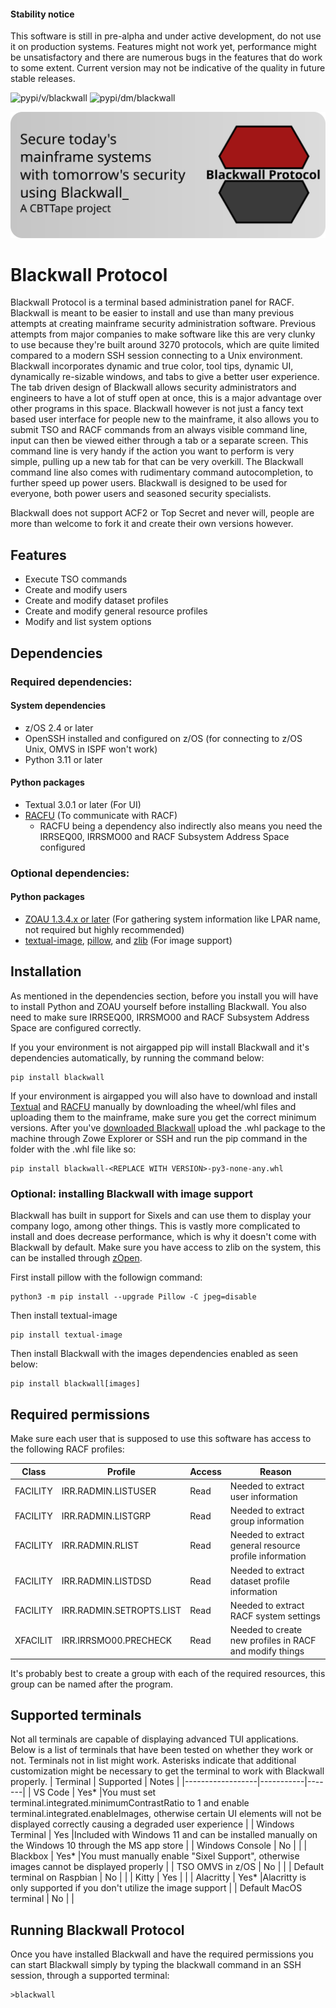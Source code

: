 #### Stability notice
This software is still in pre-alpha and under active development, do not use it on production systems. Features might not work yet, performance might be unsatisfactory and there are numerous bugs in the features that do work to some extent. Current version may not be indicative of the quality in future stable releases.

![pypi/v/blackwall](https://badgen.net/pypi/v/blackwall) ![pypi/dm/blackwall](https://badgen.net/pypi/dm/blackwall) 

![Blackwall Logo](blackwall_banner.svg)
# Blackwall Protocol
Blackwall Protocol is a terminal based administration panel for RACF. Blackwall is meant to be easier to install and use than many previous attempts at creating mainframe security administration software. Previous attempts from major companies to make software like this are very clunky to use because they're built around 3270 protocols, which are quite limited compared to a modern SSH session connecting to a Unix environment. Blackwall incorporates dynamic and true color, tool tips, dynamic UI, dynamically re-sizable windows, and tabs to give a better user experience. The tab driven design of Blackwall allows security administrators and engineers to have a lot of stuff open at once, this is a major advantage over other programs in this space. Blackwall however is not just a fancy text based user interface for people new to the mainframe, it also allows you to submit TSO and RACF commands from an always visible command line, input can then be viewed either through a tab or a separate screen. This command line is very handy if the action you want to perform is very simple, pulling up a new tab for that can be very overkill. The Blackwall command line also comes with rudimentary command autocompletion, to further speed up power users. Blackwall is designed to be used for everyone, both power users and seasoned security specialists.

Blackwall does not support ACF2 or Top Secret and never will, people are more than welcome to fork it and create their own versions however.

## Features
- Execute TSO commands
- Create and modify users
- Create and modify dataset profiles
- Create and modify general resource profiles
- Modify and list system options

## Dependencies
### Required dependencies:
#### System dependencies
- z/OS 2.4 or later
- OpenSSH installed and configured on z/OS (for connecting to z/OS Unix, OMVS in ISPF won't work)
- Python 3.11 or later
#### Python packages
- Textual 3.0.1 or later (For UI)
- [RACFU](https://github.com/ambitus/racfu) (To communicate with RACF)
  - RACFU being a dependency also indirectly also means you need the IRRSEQ00, IRRSMO00 and RACF Subsystem Address Space configured

### Optional dependencies:
#### Python packages
- [ZOAU 1.3.4.x or later](https://www.ibm.com/docs/en/zoau/1.3.x) (For gathering system information like LPAR name, not required but highly recommended)
- [textual-image](https://github.com/lnqs/textual-image), [pillow](https://github.com/python-pillow/Pillow), and [zlib](https://github.com/zopencommunity/zlibport) (For image support)

## Installation
As mentioned in the dependencies section, before you install you will have to install Python and ZOAU yourself before installing Blackwall. You also need to make sure IRRSEQ00, IRRSMO00 and RACF Subsystem Address Space are configured correctly. 

If you your environment is not airgapped pip will install Blackwall and it's dependencies automatically, by running the command below:
```
pip install blackwall
```
If your environment is airgapped you will also have to download and install [Textual](https://pypi.org/project/textual/) and [RACFU](https://pypi.org/project/racfu/) manually by downloading the wheel/whl files and uploading them to the mainframe, make sure you get the correct minimum versions.
After you've [downloaded Blackwall](https://pypi.org/project/blackwall/) upload the .whl package to the machine through Zowe Explorer or SSH and run the pip command in the folder with the .whl file like so:
```
pip install blackwall-<REPLACE WITH VERSION>-py3-none-any.whl 
```

### Optional: installing Blackwall with image support
Blackwall has built in support for Sixels and can use them to display your company logo, among other things. This is vastly more complicated to install and does decrease performance, which is why it doesn't come with Blackwall by default. Make sure you have access to zlib on the system, this can be installed through [zOpen](https://zopen.community). 

First install pillow with the followign command:
```
python3 -m pip install --upgrade Pillow -C jpeg=disable
```
Then install textual-image
```
pip install textual-image
```
Then install Blackwall with the images dependencies enabled as seen below:
```
pip install blackwall[images]
```

## Required permissions
Make sure each user that is supposed to use this software has access to the following RACF profiles:

| Class    | Profile             | Access | Reason |
|----------|---------------------|--------|--------|
| FACILITY |IRR.RADMIN.LISTUSER | Read   |Needed to extract user information       |
| FACILITY |IRR.RADMIN.LISTGRP  | Read   |Needed to extract group information       |
| FACILITY |IRR.RADMIN.RLIST    | Read   |Needed to extract general resource profile information       |
| FACILITY |IRR.RADMIN.LISTDSD   | Read   |Needed to extract dataset profile information     |
| FACILITY |IRR.RADMIN.SETROPTS.LIST | Read   |Needed to extract RACF system settings     |
| XFACILIT |IRR.IRRSMO00.PRECHECK    | Read   |Needed to create new profiles in RACF and modify things     |

It's probably best to create a group with each of the required resources, this group can be named after the program.

## Supported terminals
Not all terminals are capable of displaying advanced TUI applications. Below is a list of terminals that have been tested on whether they work or not. Terminals not in list might work. Asterisks indicate that additional customization might be necessary to get the terminal to work with Blackwall properly.
| Terminal         | Supported | Notes |
|------------------|-----------|-------|
| VS Code          | Yes*          |You must set terminal.integrated.minimumContrastRatio to 1 and enable terminal.integrated.enableImages, otherwise certain UI elements will not be displayed correctly causing a degraded user experience       |
| Windows Terminal | Yes          |Included with Windows 11 and can be installed manually on the Windows 10 through the MS app store       |
| Windows Console | No          |       |
| Blackbox         | Yes*          |You must manually enable "Sixel Support", otherwise images cannot be displayed properly       |
| TSO OMVS in z/OS | No          |       |
| Default terminal on Raspbian | No          |       |
| Kitty | Yes          |       |
| Alacritty | Yes*          |Alacritty is only supported if you don't utilize the image support       |
| Default MacOS terminal | No          |    | 

## Running Blackwall Protocol
Once you have installed Blackwall and have the required permissions you can start Blackwall simply by typing the blackwall command in an SSH session, through a supported terminal:
```
>blackwall
```
